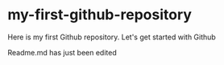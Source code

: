# my-first-github-repository
Here is my first Github repository. Let's get started with Github

Readme.md has just been edited
